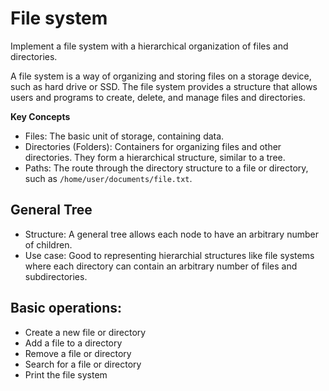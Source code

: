 # File system

Implement a file system with a hierarchical organization of files and directories.

A file system is a way of organizing and storing files on a storage device, such as hard drive or SSD. The file system provides a structure that allows users and programs to create, delete, and manage files and directories.


**Key Concepts**
- Files: The basic unit of storage, containing data.
- Directories (Folders): Containers for organizing files and other directories. They form a hierarchical structure, similar to a tree.
- Paths: The route through the directory structure to a file or directory, such as `/home/user/documents/file.txt`.

## General Tree
- Structure: A general tree allows each node to have an arbitrary number of children.
- Use case: Good to representing hierarchial structures like file systems where each directory can contain an arbitrary number of files and subdirectories.

## Basic operations:
- Create a new file or directory
- Add a file to a directory
- Remove a file or directory
- Search for a file or directory
- Print the file system